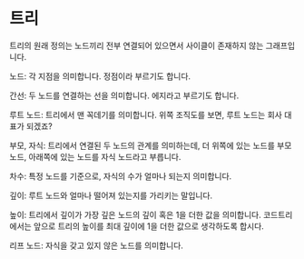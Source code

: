 트리
=
트리의 원래 정의는 노드끼리 전부 연결되어 있으면서 사이클이 존재하지 않는 그래프입니다. 

노드: 각 지점을 의미합니다. 정점이라 부르기도 합니다.  

간선: 두 노드를 연결하는 선을 의미합니다. 에지라고 부르기도 합니다.  

루트 노드: 트리에서 맨 꼭데기를 의미합니다. 위쪽 조직도를 보면, 루트 노드는 회사 대표가 되겠죠?  

부모, 자식: 트리에서 연결된 두 노드의 관계를 의미하는데, 더 위쪽에 있는 노드를 부모 노드, 아래쪽에 있는 노드를 자식 노드라고 부릅니다. 

차수: 특정 노드를 기준으로, 자식의 수가 얼마나 되는지 의미합니다.  

깊이: 루트 노드와 얼마나 떨어져 있는지를 가리키는 말입니다.  

높이: 트리에서 깊이가 가장 깊은 노드의 깊이 혹은 1을 더한 값을 의미합니다. 코드트리에서는 앞으로 트리의 높이를 최대 깊이에 1을 더한 값으로 생각하도록 합시다.  

리프 노드: 자식을 갖고 있지 않은 노드를 의미합니다.  

